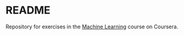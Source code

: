 # README

Repository for exercises in the [Machine Learning](https://www.coursera.org/learn/machine-learning) course on Coursera.
